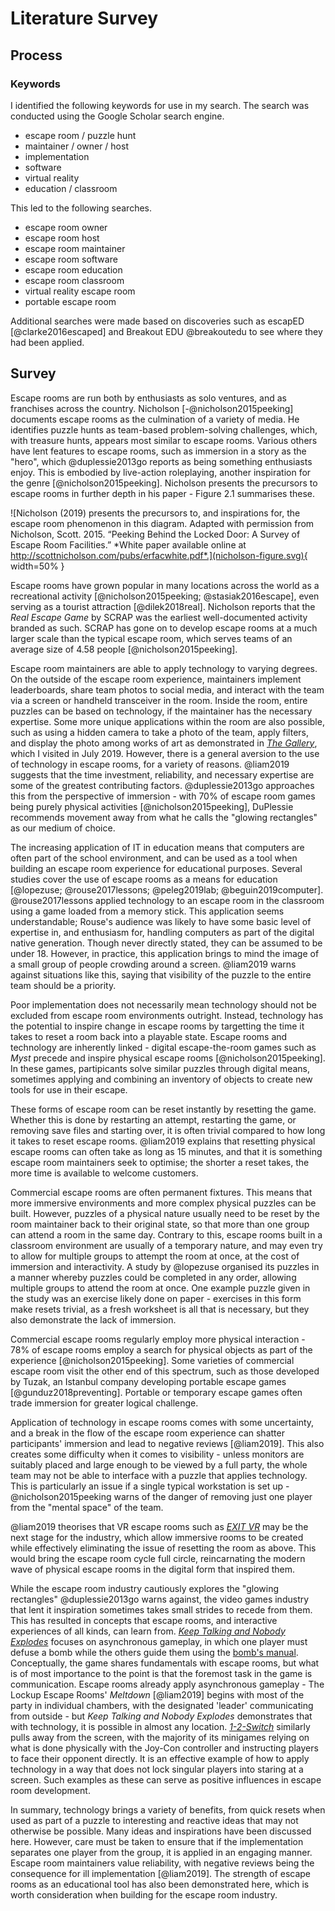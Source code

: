 # Literature Survey

## Process
<!-- TODO: how did you go about the lit review? it was a mini-project of its own, after all -->

### Keywords

I identified the following keywords for use in my search. The search was
conducted using the Google Scholar search engine.

- escape room / puzzle hunt
- maintainer / owner / host
- implementation
- software
- virtual reality
- education / classroom

This led to the following searches.

- escape room owner
- escape room host
- escape room maintainer
- escape room software
- escape room education
- escape room classroom
- virtual reality escape room
- portable escape room

Additional searches were made based on discoveries such as escapED
[@clarke2016escaped] and Breakout EDU @breakoutedu to see where they had been
applied.

## Survey

Escape rooms are run both by enthusiasts as solo ventures, and as
franchises across the country. Nicholson [-@nicholson2015peeking] documents
escape rooms as the culmination of a variety of media. He identifies
puzzle hunts as team-based problem-solving challenges<!-- TODO: is this a quote?
-->, which, with treasure hunts, appears most similar to escape rooms. Various
others have lent features to escape rooms, such as immersion in a story as the
"hero", which @duplessie2013go reports as being something enthusiasts enjoy.
This is embodied by live-action roleplaying, another inspiration for the genre
[@nicholson2015peeking]. Nicholson presents the precursors to escape rooms in
further depth in his paper - Figure 2.1 summarises these.

![Nicholson (2019) presents the precursors to, and inspirations for, the escape
room phenomenon in this diagram. Adapted with permission from Nicholson, Scott.
2015. “Peeking Behind the Locked Door: A Survey of Escape Room Facilities.”
*White paper available online at
http://scottnicholson.com/pubs/erfacwhite.pdf*.](nicholson-figure.svg){ width=50% }

Escape rooms have grown popular in many locations across the world as a
recreational activity [@nicholson2015peeking; @stasiak2016escape], even serving
as a tourist attraction [@dilek2018real]. Nicholson reports that the *Real
Escape Game* by SCRAP was the earliest well-documented activity branded as such.
SCRAP has gone on to develop escape rooms at a much larger scale than the
typical escape room, which serves teams of an average size of 4.58 people
[@nicholson2015peeking].

Escape room maintainers are able to apply technology to varying degrees. On the
outside of the escape room experience, maintainers implement leaderboards, share
team photos to social media, and interact with the team via a screen or handheld
transceiver in the room. Inside the room, entire puzzles can be based on
technology, if the maintainer has the necessary expertise. Some more unique
applications within the room are also possible, such as using a hidden camera to
take a photo of the team, apply filters, and display the photo among works of
art as demonstrated in *[The Gallery](https://escapist.nl/en/)*, which I visited
in July 2019. However, there is a general aversion to the use of technology in
escape rooms, for a variety of reasons. @liam2019 suggests that the time
investment, reliability, and necessary expertise are some of the greatest
contributing factors. @duplessie2013go approaches this from the perspective of
immersion - with 70% of escape room games being purely physical activities
[@nicholson2015peeking], DuPlessie recommends movement away from what he calls
the "glowing rectangles" as our medium of choice.

The increasing application of IT in education means that computers are often
part of the school environment, and can be used as a tool when building an
escape room experience for educational purposes. Several studies cover the use
of escape rooms as a means for education [@lopezuse; @rouse2017lessons;
@peleg2019lab; @beguin2019computer]. @rouse2017lessons applied technology to an
escape room in the classroom using a game loaded from a memory stick. This
application seems understandable; Rouse's audience was likely to have some basic
level of expertise in, and enthusiasm for, handling computers as part of the
digital native generation. Though never directly stated, they can be assumed to
be under 18. However, in practice, this application brings to mind the image of
a small group of people crowding around a screen. @liam2019 warns against
situations like this, saying that visibility of the puzzle to the entire team
should be a priority. 

<!-- TODO: Reshuffle this paragraph? -->
Poor implementation does not necessarily mean technology should not be excluded
from escape room environments outright. Instead, technology has the potential to
inspire change in escape rooms by targetting the time it takes to reset a room
back into a playable state. Escape rooms and technology are inherently linked -
digital escape-the-room games such as *Myst* precede and inspire physical escape
rooms [@nicholson2015peeking]. In these games, partipicants solve similar
puzzles through digital means, sometimes applying and combining an inventory of
objects to create new tools for use in their escape.

These forms of escape room can be reset instantly by resetting the game. Whether
this is done by restarting an attempt, restarting the game, or removing save
files and starting over, it is often trivial compared to how long it takes to
reset escape rooms. @liam2019 explains that resetting physical escape rooms can
often take as long as 15 minutes, and that it is something escape room
maintainers seek to optimise; the shorter a reset takes, the more time is
available to welcome customers.

Commercial escape rooms are often permanent fixtures. This means that more
immersive environments and more complex physical puzzles can be built. However,
puzzles of a physical nature usually need to be reset by the room maintainer
back to their original state, so that more than one group can attend a room in
the same day. Contrary to this, escape rooms built in a classroom environment
are usually of a temporary nature, and may even try to allow for multiple groups
to attempt the room at once, at the cost of immersion and interactivity. A study
by @lopezuse organised its puzzles in a manner whereby puzzles could be
completed in any order, allowing multiple groups to attend the room at once. One
example puzzle given in the study was an exercise likely done on paper -
exercises in this form make resets trivial, as a fresh worksheet is all that is
necessary, but they also demonstrate the lack of immersion.

Commercial escape rooms regularly employ more physical interaction - 78% of
escape rooms employ a search for physical objects as part of the experience
[@nicholson2015peeking]. Some varieties of commercial escape room visit the
other end of this spectrum, such as those developed by Tuzak, an Istanbul
company developing portable escape games [@gunduz2018preventing]. Portable or
temporary escape games often trade immersion for greater logical challenge.

Application of technology in escape rooms comes with some uncertainty, and a
break in the flow of the escape room experience can shatter participants'
immersion and lead to negative reviews [@liam2019]. This also creates some
difficulty when it comes to visibility - unless monitors are suitably placed and
large enough to be viewed by a full party, the whole team may not be able to
interface with a puzzle that applies technology. This is particularly an issue
if a single typical workstation is set up - @nicholson2015peeking warns of the
danger of removing just one player from the "mental space" of the team.

@liam2019 theorises that VR escape rooms such as *[EXIT
VR](https://exit-vr.de/en/)* may be the next stage for the industry, which allow
immersive rooms to be created while effectively eliminating the issue of
resetting the room as above. This would bring the escape room cycle full circle,
reincarnating the modern wave of physical escape rooms in the digital form that
inspired them.

While the escape room industry cautiously explores the "glowing rectangles"
@duplessie2013go warns against, the video games industry that lent it
inspiration sometimes takes small strides to recede from them. This has resulted
in concepts that escape rooms, and interactive experiences of all kinds, can
learn from. [*Keep Talking and Nobody Explodes*](https://keeptalkinggame.com/)
focuses on asynchronous gameplay, in which one player must defuse a bomb while
the others guide them using the [bomb's manual](https://bombmanual.com).
Conceptually, the game shares fundamentals with escape rooms, but what is of
most importance to the point is that the foremost task in the game is
communication. Escape rooms already apply asynchronous gameplay - The Lockup
Escape Rooms' *Meltdown* [@liam2019] begins with most of the party in individual
chambers, with the designated 'leader' communicating from outside - but *Keep
Talking and Nobody Explodes* demonstrates that with technology, it is possible
in almost any location.
[*1-2-Switch*](https://www.nintendo.co.uk/Games/Nintendo-Switch/1-2-Switch-1173186.html)
similarly pulls away from the screen, with the majority of its minigames relying
on what is done physically with the Joy-Con controller and instructing players
to face their opponent directly. It is an effective example of how to apply
technology in a way that does not lock singular players into staring at a
screen. Such examples as these can serve as positive influences in escape room
development.

In summary, technology brings a variety of benefits, from quick resets when used
as part of a puzzle to interesting and reactive ideas that may not otherwise be
possible. Many ideas and inspirations have been discussed here. However, care
must be taken to ensure that if the implementation separates one player from the
group, it is applied in an engaging manner. Escape room maintainers value
reliability, with negative reviews being the consequence for ill implementation
[@liam2019]. The strength of escape rooms as an educational tool has also been
demonstrated here, which is worth consideration when building for the escape
room industry.
